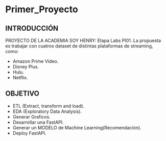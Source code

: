 # Primer_Proyecto
## INTRODUCCIÓN

PROYECTO DE LA ACADEMIA SOY HENRY: Etapa Labs PI01.
La propuesta es trabajar con cuatros dataset de distintas plataformas de streaming, como:

- Amazon Prime Video.
- Disney Plus.
- Hulu.
- Netflix.


## OBJETIVO

- ETL (Extract, transform and load).
- EDA (Exploratory Data Analysis).
- Generar Graficos.
- Desarrollar una FastAPI.
- Generar un MODELO de Machine Learning(Recomendación).
- Deploy FastAPI.
